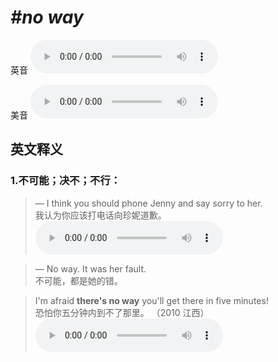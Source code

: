 # ***\#no way*** 
英音
<audio src="./media/no way1_AAC.aac" controls="controls"></audio>

美音
<audio src="./media/no way2_AAC.aac" controls="controls"></audio>



  

英文释义
---
### 1.**不可能；决不；不行：**  

 > — I think you should phone Jenny and say sorry to her.  
 > 我认为你应该打电话向珍妮道歉。    
<audio src="./media/way51.aac" controls="controls"></audio>

 > — No way. It was her fault.  
 > 不可能，都是她的错。    

 > I'm afraid **there's no way** you'll get there in five minutes!  
 > 恐怕你五分钟内到不了那里。  （2010 江西）  
<audio src="./media/I've worn holes in my long john pants2_AAC.aac" controls="controls"></audio>



